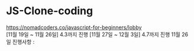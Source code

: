 # JS-Clone-coding

 https://nomadcoders.co/javascript-for-beginners/lobby<br>
[11월 19일 ~ 11월 26일] 4.3까지 진행
[11월 27일 ~ 12월 3일] 4.7까지 진행
11월 26일 진행사항 : 
